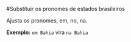 #Substituir os pronomes de estados brasileiros

Ajusta os pronomes, em, no, na.

**Exemplo:** ```em Bahia``` vira ```na Bahia```
